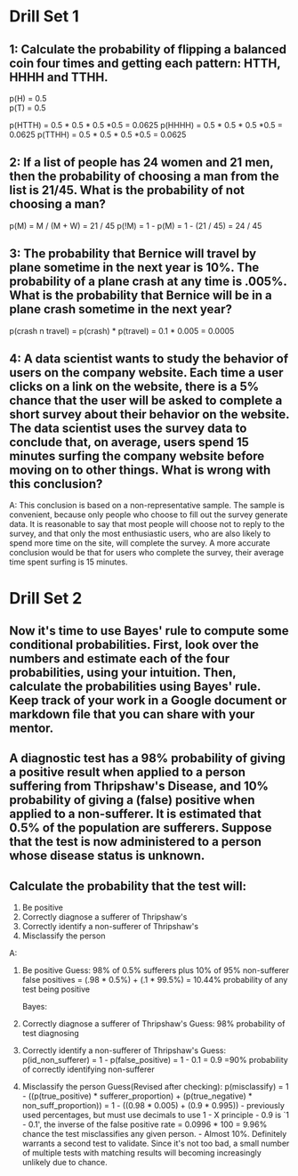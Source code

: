 # Drill Set 1

## 1: Calculate the probability of flipping a balanced coin four times and getting each pattern: HTTH, HHHH and TTHH.

p(H) = 0.5\
p(T) = 0.5

p(HTTH) = 0.5 * 0.5 * 0.5 *0.5
    = 0.0625
p(HHHH) = 0.5 * 0.5 * 0.5 *0.5
    = 0.0625
p(TTHH) = 0.5 * 0.5 * 0.5 *0.5
    = 0.0625

## 2: If a list of people has 24 women and 21 men, then the probability of choosing a man from the list is 21/45. What is the probability of not choosing a man?

p(M) = M / (M + W)
    = 21 / 45
p(!M) = 1 - p(M)
    = 1 - (21 / 45)
    = 24 / 45

## 3: The probability that Bernice will travel by plane sometime in the next year is 10%. The probability of a plane crash at any time is .005%. What is the probability that Bernice will be in a plane crash sometime in the next year?

p(crash n travel) = p(crash) * p(travel)
    = 0.1 * 0.005
    = 0.0005

## 4: A data scientist wants to study the behavior of users on the company website. Each time a user clicks on a link on the website, there is a 5% chance that the user will be asked to complete a short survey about their behavior on the website. The data scientist uses the survey data to conclude that, on average, users spend 15 minutes surfing the company website before moving on to other things. What is wrong with this conclusion?

A: This conclusion is based on a non-representative sample. The sample is convenient, because only people who choose to fill out the survey generate data. It is reasonable to say that most people will choose not to reply to the survey, and that only the most enthusiastic users, who are also likely to spend more time on the site, will complete the survey. A more accurate conclusion would be that for users who complete the survey, their average time spent surfing is 15 minutes. 

# Drill Set 2

## Now it's time to use Bayes' rule to compute some conditional probabilities. First, look over the numbers and estimate each of the four probabilities, using your intuition. Then, calculate the probabilities using Bayes' rule. Keep track of your work in a Google document or markdown file that you can share with your mentor.

##  A diagnostic test has a 98% probability of giving a positive result when applied to a person suffering from Thripshaw's Disease, and 10% probability of giving a (false) positive when applied to a non-sufferer. It is estimated that 0.5% of the population are sufferers. Suppose that the test is now administered to a person whose disease status is unknown. 

## Calculate the probability that the test will:
1. Be positive
2. Correctly diagnose a sufferer of Thripshaw's
3. Correctly identify a non-sufferer of Thripshaw's
4. Misclassify the person

A:
1. Be positive
    Guess: 98% of 0.5% sufferers plus 10% of 95% non-sufferer false positives 
    = (.98 * 0.5%) + (.1 * 99.5%)
    = 10.44% probability of any test being positive
    
    Bayes: 
2. Correctly diagnose a sufferer of Thripshaw's
    Guess: 98% probability of test diagnosing 

3. Correctly identify a non-sufferer of Thripshaw's
    Guess: 
        p(id_non_sufferer) = 1 - p(false_positive)
        = 1 - 0.1
        = 0.9
        =90% probability of correctly identifying non-sufferer

4. Misclassify the person
    Guess(Revised after checking): 
        p(misclassify) = 1 - ((p(true_positive) *
            sufferer_proportion) + (p(true_negative) *
            non_suff_proportion))
        = 1 - ((0.98 * 0.005) + (0.9 * 0.995))
            - previously used percentages, but must use decimals to use 1 - X principle
            - 0.9 is `1 - 0.1', the inverse of the false positive rate
        = 0.0996 * 100
        = 9.96% chance the test misclassifies any given person. 
            - Almost 10%. Definitely warrants a second test to validate. Since it's not too bad, a small number of multiple tests with matching results will becoming increasingly unlikely due to chance. 



